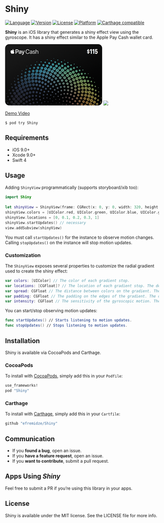 # Shiny

[![Language](https://img.shields.io/badge/Swift-4-orange.svg?style=flat)](https://swift.org)
[![Version](https://img.shields.io/cocoapods/v/Shiny.svg?style=flat)](http://cocoapods.org/pods/Shiny)
[![License](https://img.shields.io/cocoapods/l/Shiny.svg?style=flat)](http://cocoapods.org/pods/Shiny)
[![Platform](https://img.shields.io/cocoapods/p/Shiny.svg?style=flat)](http://cocoapods.org/pods/Shiny)
[![Carthage compatible](https://img.shields.io/badge/Carthage-compatible-4BC51D.svg?style=flat)](https://github.com/Carthage/Carthage)

**Shiny** is an iOS library that generates a shiny effect view using the gyroscope. It has a shiny effect similar to the Apple Pay Cash wallet card.

<img src="Images/applepay.png" width="318" alt="Apple Pay" />
<img src="https://thumbs.gfycat.com/NewGrotesqueKitten-size_restricted.gif" width="320">

[Demo Video](https://gfycat.com/gifs/detail/NewGrotesqueKitten)

```
$ pod try Shiny
```

## Requirements

- iOS 9.0+
- Xcode 9.0+
- Swift 4

## Usage

Adding `ShinyView` programmatically (supports storyboard/xib too):

```swift
import Shiny

let shinyView = ShinyView(frame: CGRect(x: 0, y: 0, width: 320, height: 200))
shinyView.colors = [UIColor.red, UIColor.green, UIColor.blue, UIColor.gray]
shinyView.locations = [0, 0.1, 0.2, 0.3, 1]
shinyView.startUpdates() // necessary
view.addSubview(shinyView)
```

You must call `startUpdates()` for the instance to observe motion changes. Calling `stopUpdates()` on the instance will stop motion updates.

### Customization

The `ShinyView` exposes several properties to customize the radial gradient used to create the shiny effect:

```swift
var colors: [UIColor] // The color of each gradient stop.
var locations: [CGFloat]? // The location of each gradient stop. The default is `nil`.
var spread: CGFloat // The distance between colors on the gradient. The default is `0.8`.
var padding: CGFloat // The padding on the edges of the gradient. The default is `0.1`.
var intensity: CGFloat // The sensitivity of the gyroscopic motion. The default is `0.2`.
```

You can start/stop observing motion updates:

```swift
func startUpdates() // Starts listening to motion updates.
func stopUpdates() // Stops listening to motion updates.
```

## Installation

Shiny is available via CocoaPods and Carthage.

### CocoaPods
To install with [CocoaPods](http://cocoapods.org/), simply add this in your `Podfile`:
```ruby
use_frameworks!
pod "Shiny"
```

### Carthage
To install with [Carthage](https://github.com/Carthage/Carthage), simply add this in your `Cartfile`:
```ruby
github "efremidze/Shiny"
```

## Communication

- If you **found a bug**, open an issue.
- If you **have a feature request**, open an issue.
- If you **want to contribute**, submit a pull request.

## Apps Using _Shiny_

Feel free to submit a PR if you’re using this library in your apps.

## License

Shiny is available under the MIT license. See the LICENSE file for more info.
